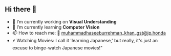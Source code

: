 ## Hi there 👋

<!--
**Khan-m-h/Khan-m-h** is a ✨ _special_ ✨ repository because its `README.md` (this file) appears on your GitHub profile.

Here are some ideas to get you started:
-->
- 🔭 I’m currently working on **Visual Understanding**
- 🌱 I’m currently learning **Computer Vision**
- 📫 How to reach me: 📧 muhammadhaseeburrehman_khan_gst@jp.honda
- ⚡ Watching Movies: I call it 'learning Japanese,' but really, it's just an excuse to binge-watch Japanese movies!"

